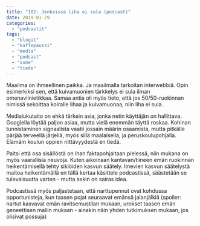 ```yaml
---
title: "102: Jenkeissä liha ei sula (podcast)"
date: 2019-01-29
categories: 
  - "podcastit"
tags: 
  - "blogit"
  - "kaffepaussi"
  - "media"
  - "podcast"
  - "some"
  - "tiede"
---
```


Maailma on ihmeellinen paikka. Ja maailmalla tarkoitan interwebbiä. Opin esimerkiksi sen, että kuivamuonien tärkkelys ei sula ilman omenaviinietikkaa. Samaa antia oli myös tieto, että jos 50/50-ruokinnan nimissä sekoittaa koiralle lihaa ja kuivamuonaa, niin liha ei sula.

<!--more-->

Medialukutaito on ehkä tärkein asia, jonka netin käyttäjän on hallittava. Googlella löytää paljon asiaa, mutta vielä enemmän täyttä roskaa. Kohinan tunnistaminen signaalista vaatii jossain määrin osaamista, mutta pitkälle pärjää terveellä järjellä, myös sillä maalaisella, ja peruskoulupohjalla. Elämäm koulun oppien riittävyydestä en tiedä.

Paitsi että osa sisällöstä on ihan faktapohjaltaan pielessä, niin mukana on myös vaarallisia neuvoja. Kuten aikoinaan kantavan/tiineen emän ruokinnan heikentämisellä tehty sikiöiden kasvun säätely. Imevien kasvun säätelystä maitoa heikentämällä en tällä kertaa käsittele podcastissä, säästetään se tulevaisuutta varten - mutta sekin on sairas idea.

Podcastissä myös paljastetaan, että narttupennut ovat kohdussa opportunisteja, kun taasen pojat seuraavat emänsä jalanjälkiä (spoiler: nartut kasvavat emän ravitsemustilan mukaan, urokset taasen emän geneettisen mallin mukaan - ainakin näin yhden tutkimuksen mukaan, jos olisivat possuja)
